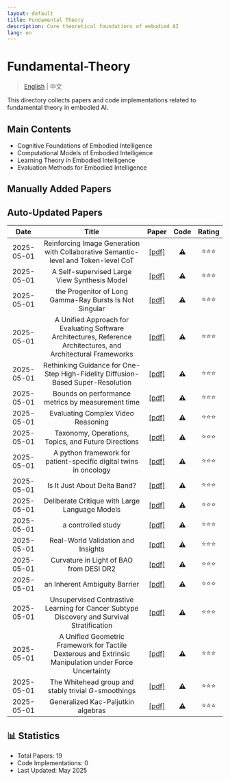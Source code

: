 ```yaml
---
layout: default
title: Fundamental Theory
description: Core theoretical foundations of embodied AI
lang: en
---
```


# Fundamental-Theory

> [English](README.md) | 中文

This directory collects papers and code implementations related to fundamental theory in embodied AI.

## Main Contents

- Cognitive Foundations of Embodied Intelligence
- Computational Models of Embodied Intelligence
- Learning Theory in Embodied Intelligence
- Evaluation Methods for Embodied Intelligence

## Manually Added Papers


## Auto-Updated Papers

|Date|Title|Paper|Code|Rating|
|:---:|:---:|:---:|:---:|:---:|
|2025-05-01|Reinforcing Image Generation with Collaborative Semantic-level and Token-level CoT|[[pdf]](http://arxiv.org/abs/2505.00703v1)|⚠️|⭐️⭐️⭐️|
|2025-05-01|A Self-supervised Large View Synthesis Model|[[pdf]](http://arxiv.org/abs/2505.00702v1)|⚠️|⭐️⭐️⭐️|
|2025-05-01|the Progenitor of Long Gamma-Ray Bursts Is Not Singular|[[pdf]](http://arxiv.org/abs/2505.00700v1)|⚠️|⭐️⭐️⭐️|
|2025-05-01|A Unified Approach for Evaluating Software Architectures, Reference Architectures, and Architectural Frameworks|[[pdf]](http://arxiv.org/abs/2505.00688v1)|⚠️|⭐️⭐️⭐️|
|2025-05-01|Rethinking Guidance for One-Step High-Fidelity Diffusion-Based Super-Resolution|[[pdf]](http://arxiv.org/abs/2505.00687v1)|⚠️|⭐️⭐️⭐️|
|2025-05-01|Bounds on performance metrics by measurement time|[[pdf]](http://arxiv.org/abs/2505.00686v1)|⚠️|⭐️⭐️⭐️|
|2025-05-01|Evaluating Complex Video Reasoning|[[pdf]](http://arxiv.org/abs/2505.00681v1)|⚠️|⭐️⭐️⭐️|
|2025-05-01|Taxonomy, Operations, Topics, and Future Directions|[[pdf]](http://arxiv.org/abs/2505.00675v1)|⚠️|⭐️⭐️⭐️|
|2025-05-01|A python framework for patient-specific digital twins in oncology|[[pdf]](http://arxiv.org/abs/2505.00670v1)|⚠️|⭐️⭐️⭐️|
|2025-05-01|Is It Just About Delta Band?|[[pdf]](http://arxiv.org/abs/2505.00666v1)|⚠️|⭐️⭐️⭐️|
|2025-05-01|Deliberate Critique with Large Language Models|[[pdf]](http://arxiv.org/abs/2505.00662v1)|⚠️|⭐️⭐️⭐️|
|2025-05-01|a controlled study|[[pdf]](http://arxiv.org/abs/2505.00661v1)|⚠️|⭐️⭐️⭐️|
|2025-05-01|Real-World Validation and Insights|[[pdf]](http://arxiv.org/abs/2505.00660v1)|⚠️|⭐️⭐️⭐️|
|2025-05-01|Curvature in Light of BAO from DESI DR2|[[pdf]](http://arxiv.org/abs/2505.00659v1)|⚠️|⭐️⭐️⭐️|
|2025-05-01|an Inherent Ambiguity Barrier|[[pdf]](http://arxiv.org/abs/2505.00654v1)|⚠️|⭐️⭐️⭐️|
|2025-05-01|Unsupervised Contrastive Learning for Cancer Subtype Discovery and Survival Stratification|[[pdf]](http://arxiv.org/abs/2505.00650v1)|⚠️|⭐️⭐️⭐️|
|2025-05-01|A Unified Geometric Framework for Tactile Dexterous and Extrinsic Manipulation under Force Uncertainty|[[pdf]](http://arxiv.org/abs/2505.00647v1)|⚠️|⭐️⭐️⭐️|
|2025-05-01|The Whitehead group and stably trivial $G$-smoothings|[[pdf]](http://arxiv.org/abs/2505.00646v1)|⚠️|⭐️⭐️⭐️|
|2025-05-01|Generalized Kac-Paljutkin algebras|[[pdf]](http://arxiv.org/abs/2505.00645v1)|⚠️|⭐️⭐️⭐️|

## 📊 Statistics

- Total Papers: 19
- Code Implementations: 0
- Last Updated: May 2025
